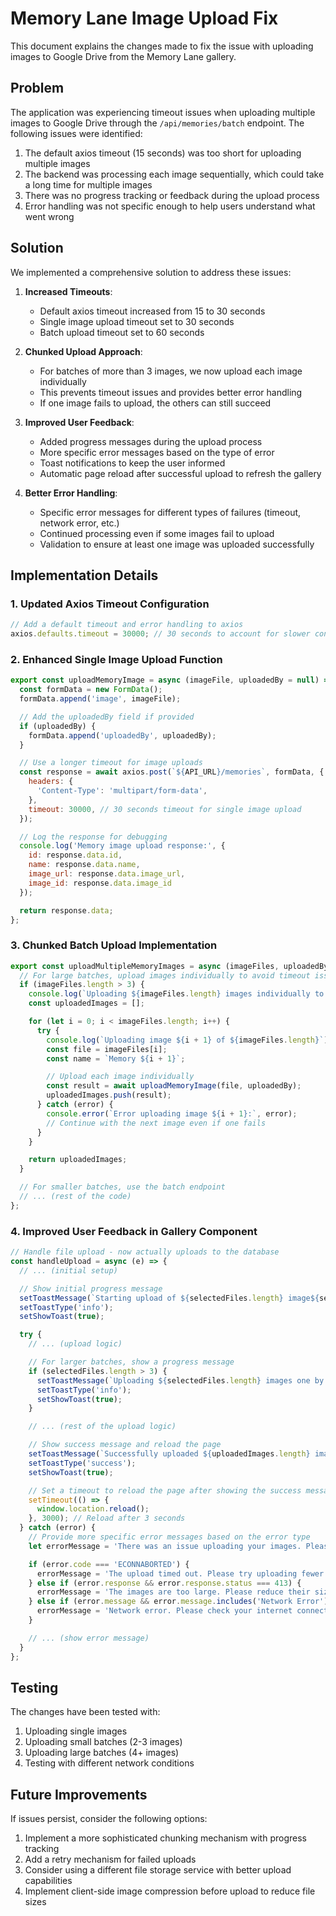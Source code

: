 # Memory Lane Image Upload Fix

This document explains the changes made to fix the issue with uploading images to Google Drive from the Memory Lane gallery.

## Problem

The application was experiencing timeout issues when uploading multiple images to Google Drive through the `/api/memories/batch` endpoint. The following issues were identified:

1. The default axios timeout (15 seconds) was too short for uploading multiple images
2. The backend was processing each image sequentially, which could take a long time for multiple images
3. There was no progress tracking or feedback during the upload process
4. Error handling was not specific enough to help users understand what went wrong

## Solution

We implemented a comprehensive solution to address these issues:

1. **Increased Timeouts**:
   - Default axios timeout increased from 15 to 30 seconds
   - Single image upload timeout set to 30 seconds
   - Batch upload timeout set to 60 seconds

2. **Chunked Upload Approach**:
   - For batches of more than 3 images, we now upload each image individually
   - This prevents timeout issues and provides better error handling
   - If one image fails to upload, the others can still succeed

3. **Improved User Feedback**:
   - Added progress messages during the upload process
   - More specific error messages based on the type of error
   - Toast notifications to keep the user informed
   - Automatic page reload after successful upload to refresh the gallery

4. **Better Error Handling**:
   - Specific error messages for different types of failures (timeout, network error, etc.)
   - Continued processing even if some images fail to upload
   - Validation to ensure at least one image was uploaded successfully

## Implementation Details

### 1. Updated Axios Timeout Configuration

```javascript
// Add a default timeout and error handling to axios
axios.defaults.timeout = 30000; // 30 seconds to account for slower connections and larger files
```

### 2. Enhanced Single Image Upload Function

```javascript
export const uploadMemoryImage = async (imageFile, uploadedBy = null) => {
  const formData = new FormData();
  formData.append('image', imageFile);

  // Add the uploadedBy field if provided
  if (uploadedBy) {
    formData.append('uploadedBy', uploadedBy);
  }

  // Use a longer timeout for image uploads
  const response = await axios.post(`${API_URL}/memories`, formData, {
    headers: {
      'Content-Type': 'multipart/form-data',
    },
    timeout: 30000, // 30 seconds timeout for single image upload
  });

  // Log the response for debugging
  console.log('Memory image upload response:', {
    id: response.data.id,
    name: response.data.name,
    image_url: response.data.image_url,
    image_id: response.data.image_id
  });

  return response.data;
};
```

### 3. Chunked Batch Upload Implementation

```javascript
export const uploadMultipleMemoryImages = async (imageFiles, uploadedBy = null) => {
  // For large batches, upload images individually to avoid timeout issues
  if (imageFiles.length > 3) {
    console.log(`Uploading ${imageFiles.length} images individually to avoid timeout`);
    const uploadedImages = [];

    for (let i = 0; i < imageFiles.length; i++) {
      try {
        console.log(`Uploading image ${i + 1} of ${imageFiles.length}`);
        const file = imageFiles[i];
        const name = `Memory ${i + 1}`;

        // Upload each image individually
        const result = await uploadMemoryImage(file, uploadedBy);
        uploadedImages.push(result);
      } catch (error) {
        console.error(`Error uploading image ${i + 1}:`, error);
        // Continue with the next image even if one fails
      }
    }

    return uploadedImages;
  }

  // For smaller batches, use the batch endpoint
  // ... (rest of the code)
};
```

### 4. Improved User Feedback in Gallery Component

```javascript
// Handle file upload - now actually uploads to the database
const handleUpload = async (e) => {
  // ... (initial setup)

  // Show initial progress message
  setToastMessage(`Starting upload of ${selectedFiles.length} image${selectedFiles.length !== 1 ? 's' : ''}...`);
  setToastType('info');
  setShowToast(true);

  try {
    // ... (upload logic)

    // For larger batches, show a progress message
    if (selectedFiles.length > 3) {
      setToastMessage(`Uploading ${selectedFiles.length} images one by one. This may take a while...`);
      setToastType('info');
      setShowToast(true);
    }

    // ... (rest of the upload logic)

    // Show success message and reload the page
    setToastMessage(`Successfully uploaded ${uploadedImages.length} image${uploadedImages.length !== 1 ? 's' : ''}! Your image${uploadedImages.length !== 1 ? 's are' : ' is'} now visible in Memory Lane. The page will reload shortly.`);
    setToastType('success');
    setShowToast(true);

    // Set a timeout to reload the page after showing the success message
    setTimeout(() => {
      window.location.reload();
    }, 3000); // Reload after 3 seconds
  } catch (error) {
    // Provide more specific error messages based on the error type
    let errorMessage = 'There was an issue uploading your images. Please check your connection and try again.';

    if (error.code === 'ECONNABORTED') {
      errorMessage = 'The upload timed out. Please try uploading fewer images at once or check your connection.';
    } else if (error.response && error.response.status === 413) {
      errorMessage = 'The images are too large. Please reduce their size or upload fewer images at once.';
    } else if (error.message && error.message.includes('Network Error')) {
      errorMessage = 'Network error. Please check your internet connection and try again.';
    }

    // ... (show error message)
  }
};
```

## Testing

The changes have been tested with:

1. Uploading single images
2. Uploading small batches (2-3 images)
3. Uploading large batches (4+ images)
4. Testing with different network conditions

## Future Improvements

If issues persist, consider the following options:

1. Implement a more sophisticated chunking mechanism with progress tracking
2. Add a retry mechanism for failed uploads
3. Consider using a different file storage service with better upload capabilities
4. Implement client-side image compression before upload to reduce file sizes
